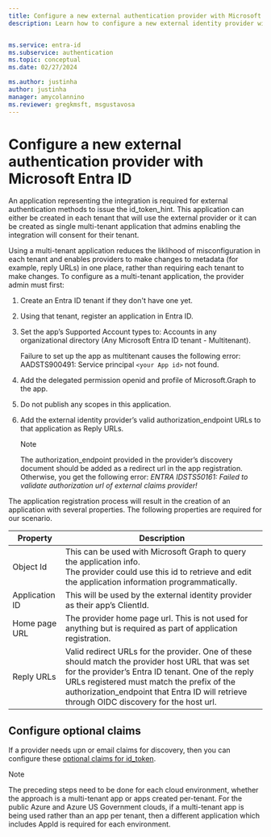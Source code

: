 ```yaml
---
title: Configure a new external authentication provider with Microsoft Entra ID
description: Learn how to configure a new external identity provider with Microsoft Entra ID


ms.service: entra-id
ms.subservice: authentication
ms.topic: conceptual
ms.date: 02/27/2024

ms.author: justinha
author: justinha
manager: amycolannino
ms.reviewer: gregkmsft, msgustavosa
---
```

# Configure a new external authentication provider with Microsoft Entra ID

An application representing the integration is required for external authentication methods to issue the id_token_hint.  This application can either be created in each tenant that will use the external provider or it can be created as single multi-tenant application that admins enabling the integration will consent for their tenant.  

Using a multi-tenant application reduces the liklihood of misconfiguration in each tenant and enables providers to make changes to metadata (for example, reply URLs) in one place, rather than requiring each tenant to make changes. To configure as a multi-tenant application, the provider admin must first:

1. Create an Entra ID tenant if they don't have one yet.
1. Using that tenant, register an application in Entra ID. 
1. Set the app’s Supported Account types to: Accounts in any organizational directory (Any Microsoft Entra ID tenant - Multitenant). 

   Failure to set up the app as multitenant causes the following error:
   AADSTS900491: Service principal `<your App id>` not found.

1. Add the delegated permission openid and profile of Microsoft.Graph to the app.
1. Do not publish any scopes in this application. 
1. Add the external identity provider’s valid authorization_endpoint URLs to that application as Reply URLs. 
   
   >[!NOTE]
   >The authorization_endpoint provided in the provider’s discovery document should be added as a redirect url in the app registration. 
   >Otherwise, you get the following error:
   >*ENTRA IDSTS50161: Failed to validate authorization url of external claims provider!*

The application registration process will result in the creation of an application with several properties. The following properties are required for our scenario.

Property | Description
---------|------------
Object Id | This can be used with Microsoft Graph to query the application info. <br>The provider could use this id to retrieve and edit the application information programmatically.
Application ID | This will be used by the external identity provider as their app’s ClientId.
Home page URL | The provider home page url. This is not used for anything but is required as part of application registration.
Reply URLs | Valid redirect URLs for the provider. One of these should match the provider host URL that was set for the provider’s Entra ID tenant. One of the reply URLs registered must match the prefix of the authorization_endpoint that Entra ID will retrieve through OIDC discovery for the host url.
 

## Configure optional claims

If a provider needs upn or email claims for discovery, then you can configure these [optional claims for id_token](/entra/identity-platform/optional-claims).

>[!NOTE]
>The preceding steps need to be done for each cloud environment, whether the approach is a multi-tenant app or apps created per-tenant. For the public Azure and Azure US Government clouds, if a multi-tenant app is being used rather than an app per tenant, then a different application which includes AppId is required for each environment.
